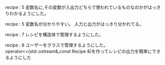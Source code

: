recipe : 5
変数名に,その変数が入出力どちらで使われているものなのかがはっきりわかるようにした。

recipe : 5
変数名が分かりやすい。
入力と出力がはっきり分かれてる。

recipe : 7
レシピを構造体で管理するようにした。

recipe : 8
ユーザーをクラスで管理するようにした。
operator<<(std::ostream&,const Recipe &)を作ってレシピの出力を簡単にできるようにした
